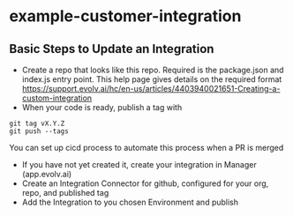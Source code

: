 # example-customer-integration

## Basic Steps to Update an Integration
* Create a repo that looks like this repo. Required is the package.json and index.js entry point. This help page gives details on the required format https://support.evolv.ai/hc/en-us/articles/4403940021651-Creating-a-custom-integration
* When your code is ready, publish a tag with
```
git tag vX.Y.Z
git push --tags
```
You can set up cicd process to automate this process when a PR is merged
* If you have not yet created it, create your integration in Manager (app.evolv.ai)
* Create an Integration Connector for github, configured for your org, repo, and published tag
* Add the Integration to you chosen Environment and publish
